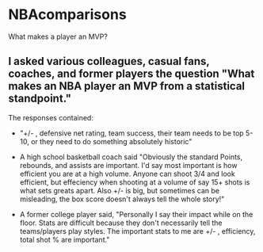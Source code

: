 # NBAcomparisons
What makes a player an MVP?





## I asked various colleagues, casual fans, coaches, and former players the question "What makes an NBA player an MVP from a statistical standpoint." 
The responses contained: 
* "+/- , defensive net rating, team success, their team needs to be top 5-10, or they need to do something absolutely historic"

* A high school basketball coach said "Obviously the standard Points, rebounds, and assists are important. I'd say most important is how efficient you are at a high volume. 
Anyone can shoot 3/4 and look efficient, but effeciency when shooting at a volume of say 15+ shots is what sets greats apart. Also +/- is big, but sometimes can be misleading, the box score doesn't always tell the whole story!"

* A former college player said, "Personally I say their impact while on the floor. Stats are difficult because they don't necessarily tell the teams/players play styles. The important stats to me are +/- , efficiency, total shot % are important."

